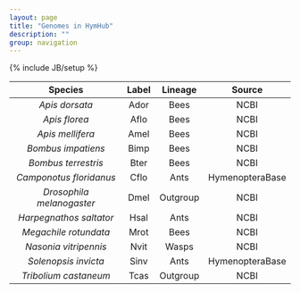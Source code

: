 ```yaml
---
layout: page
title: "Genomes in HymHub"
description: ""
group: navigation
---
```

{% include JB/setup %}

|          Species           |   Label   |   Lineage   |         Source       |
|:--------------------------:|:---------:|:-----------:|:--------------------:|
|     *Apis dorsata*         |    Ador   |    Bees     |        NCBI          |
|     *Apis florea*          |    Aflo   |    Bees     |        NCBI          | 
|    *Apis mellifera*        |    Amel   |    Bees     |        NCBI          | 
|    *Bombus impatiens*      |    Bimp   |    Bees     |        NCBI          | 
|    *Bombus terrestris*     |    Bter   |    Bees     |        NCBI          | 
| *Camponotus floridanus*    |    Cflo   |    Ants     |     HymenopteraBase  |
| *Drosophila melanogaster*  |    Dmel   |  Outgroup   |        NCBI          | 
| *Harpegnathos saltator*    |    Hsal   |    Ants     |        NCBI          | 
|   *Megachile rotundata*    |    Mrot   |    Bees     |        NCBI          | 
|   *Nasonia vitripennis*    |    Nvit   |   Wasps     |        NCBI          | 
|   *Solenopsis invicta*     |    Sinv   |    Ants     |     HymenopteraBase  |
|  *Tribolium castaneum*     |    Tcas   |  Outgroup   |        NCBI          | 
